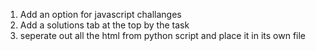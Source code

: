 1) Add an option for javascript challanges
2) Add a solutions tab at the top by the task
3) seperate out all the html from python script and place it in its own file
